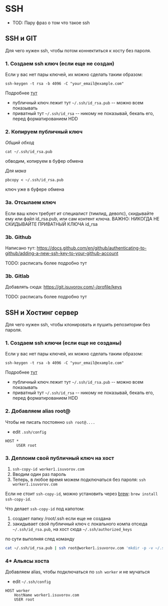 # SSH

- TOD: Пару фраз о том что такое ssh 


## SSH и GIT 

Для чего нужен ssh, чтобы потом коннектиться к хосту без пароля.


### 1. Создаем ssh ключ (если еще не создан)
Если у вас нет пары ключей, их можно сделать таким образом:

```
ssh-keygen -t rsa -b 4096 -C "your_email@example.com"
```
Подробнее [тут](https://help.github.com/articles/generating-a-new-ssh-key-and-adding-it-to-the-ssh-agent/)

- публичный ключ лежит тут `~/.ssh/id_rsa.pub` -- можно всем показывать
- приватный тут `~/.ssh/id_rsa` -- никому не показывай, бекапь его, перед форматированием HDD




### 2. Копируем публичный ключ


*Общий обход*
```
cat ~/.ssh/id_rsa.pub
```

обводим, копируем в буфер обмена


*Для мака* 
```
pbcopy < ~/.ssh/id_rsa.pub
```

ключ уже в буфере обмена


### 3а. Отсылаем ключ

Если ваш ключ требует ит специалист (тимлид, девопс), скидывайте ему или файл id_rsa.pub, или сам контент ключа. 
ВАЖНО: НИКОГДА НЕ СКИДЫВАЙТЕ ПРИВАТНЫЙ КЛЮЧА id_rsa


### 3b. Github

Написано тут:
https://docs.github.com/en/github/authenticating-to-github/adding-a-new-ssh-key-to-your-github-account

TODO: расписать более подробно тут


### 3b. Gitlab

Добавлять сюда:
https://git.isuvorov.com/-/profile/keys

TODO: расписать более подробно тут


## SSH и Хостинг сервер

Для чего нужен ssh, чтобы клонировать и пушить репозитории без пароля.


### 1. Создаем ssh ключи (если еще не созданы)
Если у вас нет пары ключей, их можно сделать таким образом:

```
ssh-keygen -t rsa -b 4096 -C "your_email@example.com"
```
Подробнее [тут](https://help.github.com/articles/generating-a-new-ssh-key-and-adding-it-to-the-ssh-agent/)

- публичный ключ лежит тут `~/.ssh/id_rsa.pub` -- можно всем показывать
- приватный тут `~/.ssh/id_rsa` -- никому не показывай, бекапь его, перед форматированием HDD

### 2. Добавляем alias root@

Чтобы не писать постоянно `ssh root@....`

- edit `.ssh/config`
```
HOST *
     USER root
```

### 3. Деплоим свой публичный ключ на хост
	
1. `ssh-copy-id worker1.isuvorov.com`
2. Вводим один раз пароль
3. Теперь, в любое время можем подключаться без пароля:	`ssh worker1.isuvorov.com`

Если не стоит `ssh-copy-id`, можно установить через [brew](/osx.md): `brew install ssh-copy-id`.

Что делает `ssh-copy-id` под капотом:
1. создает папку /root/.ssh если еще не создана
2. закидывает свой публичный ключ с локального компа отсюда `~/.ssh/id_rsa.pub`, на хост сюда `~/.ssh/authorized_keys`

по сути выполняя след команду
```bash
cat ~/.ssh/id_rsa.pub | ssh root@worker1.isuvorov.com 'mkdir -p -v ~/.ssh; cat >> ~/.ssh/authorized_keys'
```


### 4* Альясы хоста
Добавляем alias, чтобы подключаться по `ssh worker` и не мучаться

- edit `~/.ssh/config`
```
HOST worker
	HostName worker1.isuvorov.com
	USER root
```

